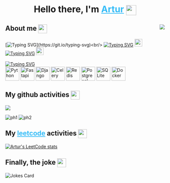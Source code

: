 <h1 align="center">Hello there, I'm 
    <a style="color: #36BCF7FF" href="https://linkedin.com/in/artur-zakirov" target="_blank">Artur</a> 
    <img align="center" src="https://www.emojiall.com/images/animations/joypixels/64px/waving_hand.gif" height="32"/>
</h1>

<h2 align="left">About me 
    <img align="center" src="https://www.emojiall.com/images/60/skype/1f468-200d-1f4bb.png" height="28"/>
    <img align="right" src="https://komarev.com/ghpvc/?username=fractalical"/>
</h2>

[![Typing SVG](https://readme-typing-svg.herokuapp.com?font=Fira+Code&size=14&pause=1000&multiline=true&width=435&height=60&lines=I'm+very+motivated+Python+developer;will+glad+to+connect+to+interesting+project.)](https://git.io/typing-svg)<br/>
[![Typing SVG](https://readme-typing-svg.herokuapp.com?font=Fira+Code&size=14&duration=5000&vCenter=true&color=A9B7BC&repeat=false&width=300&height=20&lines=Glad+to+your+connection+on+Linkedin)](https://git.io/typing-svg)
<a href="https://linkedin.com/in/artur-zakirov" target="_blank">
<img src="https://www.svgrepo.com/show/157006/linkedin.svg" height="24"/><br/>
</a>
[![Typing SVG](https://readme-typing-svg.herokuapp.com?font=Fira+Code&size=14&duration=3200&pause=1000&vCenter=true&color=A9B7BC&repeat=false&width=190&height=20&lines=+;Or+message+in+Telegram)](https://git.io/typing-svg)
<a href="https://t.me/let_there_be_artur" target="_blank">
<img src="https://www.svgrepo.com/show/349527/telegram.svg" height="24"/><br/><br/>
</a>
[![Typing SVG](https://readme-typing-svg.herokuapp.com?font=Fira+Code&size=14&duration=5500&pause=2000vCenter=true&color=A9B7BC&repeat=false&width=375&height=20&lines=+;My+stack+(still+being+updated)%3A)](https://git.io/typing-svg)<br/>
<img src="https://www.svgrepo.com/show/354238/python.svg" alt="Python" height="44"/>
<img src="https://fastapi.tiangolo.com/img/icon-white.svg" alt="Fastapi" height="44"/>
<img src="https://www.svgrepo.com/show/373554/django.svg" alt="Django" height="44"/>
<img src="https://docs.celeryq.dev/en/stable/_static/celery_512.png" alt="Celery" height="44"/>
<img src="https://www.svgrepo.com/show/354272/redis.svg" alt="Redis" height="44"/>
<img src="https://www.svgrepo.com/show/354200/postgresql.svg" alt="Postgresql" height="44"/>
<img src="https://www.svgrepo.com/show/374094/sqlite.svg" alt="SQLite" height="44"/>
<img src="https://www.svgrepo.com/show/452192/docker.svg" alt="Docker" height="44"/>

<h2 align="left">My github activities
    <img align="center" src="https://www.svgrepo.com/show/449764/github.svg" height="28"/>
</h2>

<img src="https://github-profile-summary-cards.vercel.app/api/cards/profile-details?username=fractalical&theme=github_dark">
<p>
<img src="https://github-profile-summary-cards.vercel.app/api/cards/stats?username=fractalical&theme=github_dark" alt="ph1">
<img src="https://github-profile-summary-cards.vercel.app/api/cards/productive-time?username=fractalical&theme=github_dark" alt="ph2">
</p>

<h2 align="left">My 
    <a style="color: #36BCF7FF" href="https://leetcode.com/let_there_be_artur/" target="_blank">leetcode</a>
    activities
    <img align="center" src="https://leetcode.com/_next/static/images/logo-ff2b712834cf26bf50a5de58ee27bcef.png" height="28"/>
</h2>

[![Artur's LeetCode stats](https://leetcode-stats-six.vercel.app/api?username=let_there_be_artur&theme=dark)](https://github.com/fractalical/leetcode-stats)

<h2 align="left">Finally, the joke 
    <img align="center" src="https://www.emojiall.com/images/animations/joypixels/64px/face_with_tears_of_joy.gif" height="28"/>
</h2>

![Jokes Card](https://readme-jokes.vercel.app/api?hideBorder&qColor=%2336BCF7&aColor=%2399ff99)
